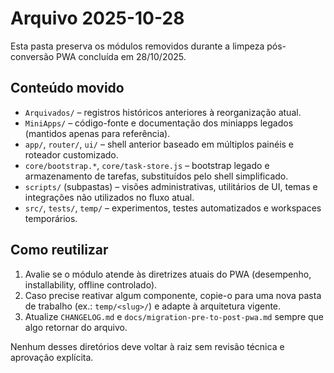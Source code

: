 # Arquivo 2025-10-28

Esta pasta preserva os módulos removidos durante a limpeza pós-conversão PWA concluída em 28/10/2025.

## Conteúdo movido

- `Arquivados/` – registros históricos anteriores à reorganização atual.
- `MiniApps/` – código-fonte e documentação dos miniapps legados (mantidos apenas para referência).
- `app/`, `router/`, `ui/` – shell anterior baseado em múltiplos painéis e roteador customizado.
- `core/bootstrap.*`, `core/task-store.js` – bootstrap legado e armazenamento de tarefas, substituídos pelo shell simplificado.
- `scripts/` (subpastas) – visões administrativas, utilitários de UI, temas e integrações não utilizados no fluxo atual.
- `src/`, `tests/`, `temp/` – experimentos, testes automatizados e workspaces temporários.

## Como reutilizar

1. Avalie se o módulo atende às diretrizes atuais do PWA (desempenho, installability, offline controlado).
2. Caso precise reativar algum componente, copie-o para uma nova pasta de trabalho (ex.: `temp/<slug>/`) e adapte à arquitetura vigente.
3. Atualize `CHANGELOG.md` e `docs/migration-pre-to-post-pwa.md` sempre que algo retornar do arquivo.

Nenhum desses diretórios deve voltar à raiz sem revisão técnica e aprovação explícita.
